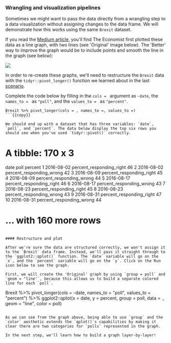 ### Wrangling and visualization pipelines 

Sometimes we might want to pass the data directly from a wrangling step to a data visualization without assigning changes to the data frame. We will demonstrate how this works using the same `Brexit` dataset. 

If you read the [Medium article](https://medium.economist.com/mistakes-weve-drawn-a-few-8cdd8a42d368), you'll find The Economist first plotted these data as a line graph, with two lines (see 'Original' image below). The 'Better' way to improve the graph would be to include points and smooth the line in the graph (see below):

![](https://github.com/mjfrigaard/katacoda-data-wrangle-viz-show/blob/master/figs/10-bremorse-plots-medium.png?raw=true)

In order to re-create these graphs, we'll need to restructure the `Brexit` data with the `tidyr::pivot_longer()` function we learned about in the last [scenario]().

Complete the code below by filling in the `cols = ` argument as `-date`, the `names_to = ` as `"poll"`, and the `values_to = ` as `"percent"`.

```
Brexit %>% pivot_longer(cols = , names_to =, values_to =)
```{{copy}}

We should end up with a dataset that has three variables: `date`, `poll`, and `percent`. The data below display the top six rows you should see when you've used `tidyr::pivot()` correctly. 

```
# A tibble: 170 x 3
   date       poll                     percent
   <date>     <chr>                      <dbl>
 1 2016-08-02 percent_responding_right      46
 2 2016-08-02 percent_responding_wrong      42
 3 2016-08-09 percent_responding_right      45
 4 2016-08-09 percent_responding_wrong      44
 5 2016-08-17 percent_responding_right      46
 6 2016-08-17 percent_responding_wrong      43
 7 2016-08-23 percent_responding_right      45
 8 2016-08-23 percent_responding_wrong      43
 9 2016-08-31 percent_responding_right      47
10 2016-08-31 percent_responding_wrong      44
# … with 160 more rows
```

#### Restructure and plot

After we're sure the data are structured correctly, we won't assign it to the `Brexit` data frame. Instead, we'll pass it straight through to the `ggplot2::qplot()` function. The `date` variable will go on the `x`, and the `percent` variable will go on the `y`. Click on the Run icon below to see the graph.

First, we will create the 'Original' graph by using `group = poll` and `geom = "line'`, because this allows us to build a separate colored line for each `poll`.  

```
Brexit %>% 
  pivot_longer(cols = -date, 
               names_to = "poll", 
               values_to = "percent") %>% 
  ggplot2::qplot(x = date, 
                 y = percent,
                 group = poll,
                 data = .,
                 geom = "line",
                 color = poll)
```{{execute}}

As we can see from the graph above, being able to use `group` and the `color` aesthetic extends the `qplot()`s capabilities by making it clear there are two categories for `polls` represented in the graph.

In the next step, we'll learn how to build a graph layer-by-layer!
